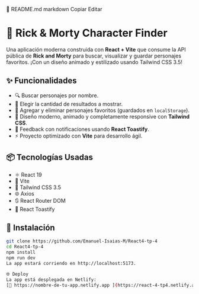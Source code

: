📄 README.md
markdown
Copiar
Editar
# 🚀 Rick & Morty Character Finder

Una aplicación moderna construida con **React + Vite** que consume la API pública de **Rick and Morty** para buscar, visualizar y guardar personajes favoritos. ¡Con un diseño animado y estilizado usando Tailwind CSS 3.5!



## ✨ Funcionalidades

- 🔍 Buscar personajes por nombre.
- 🔢 Elegir la cantidad de resultados a mostrar.
- 💾 Agregar y eliminar personajes favoritos (guardados en `localStorage`).
- 🎨 Diseño moderno, animado y completamente responsive con **Tailwind CSS**.
- 🔁 Feedback con notificaciones usando **React Toastify**.
- ⚡ Proyecto optimizado con **Vite** para desarrollo ágil.

## 📦 Tecnologías Usadas

- ⚛️ React 19
- 🚀 Vite
- 🎨 Tailwind CSS 3.5
- 🌐 Axios
- 🔃 React Router DOM
- 🔔 React Toastify



## 📁 Instalación

```bash
git clone https://github.com/Emanuel-Isaias-M/React4-tp-4
cd React4-tp-4
npm install
npm run dev
La app estará corriendo en http://localhost:5173.

🌐 Deploy
La app está desplegada en Netlify:
[🔗 https://nombre-de-tu-app.netlify.app ](https://react-4-tp4.netlify.app/)
